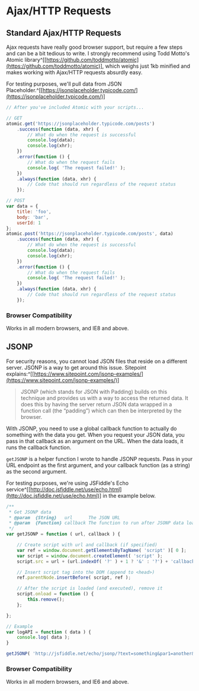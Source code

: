 
# Ajax/HTTP Requests

## Standard Ajax/HTTP Requests

Ajax requests have really good browser support, but require a few steps and can be a bit tedious to write. I strongly recommend using Todd Motto's Atomic library^[[https://github.com/toddmotto/atomic](https://github.com/toddmotto/atomic)], which weighs just 1kb minified and makes working with Ajax/HTTP requests absurdly easy.

For testing purposes, we'll pull data from JSON Placeholder.^[[https://jsonplaceholder.typicode.com/](https://jsonplaceholder.typicode.com/)]

```javascript
// After you've included Atomic with your scripts...

// GET
atomic.get('https://jsonplaceholder.typicode.com/posts')
	.success(function (data, xhr) {
		// What do when the request is successful
		console.log(data);
		console.log(xhr);
	})
	.error(function () {
		// What do when the request fails
		console.log( 'The request failed!' );
	})
	.always(function (data, xhr) {
		// Code that should run regardless of the request status
	});

// POST
var data = {
	title: 'foo',
	body: 'bar',
	userId: 1
};
atomic.post('https://jsonplaceholder.typicode.com/posts', data)
	.success(function (data, xhr) {
		// What do when the request is successful
		console.log(data);
		console.log(xhr);
	})
	.error(function () {
		// What do when the request fails
		console.log( 'The request failed!' );
	})
	.always(function (data, xhr) {
		// Code that should run regardless of the request status
	});
```

### Browser Compatibility

Works in all modern browsers, and IE8 and above.


## JSONP

For security reasons, you cannot load JSON files that reside on a different server. JSONP is a way to get around this issue. Sitepoint explains:^[[https://www.sitepoint.com/jsonp-examples/](https://www.sitepoint.com/jsonp-examples/)]

> JSONP (which stands for JSON with Padding) builds on this technique and provides us with a way to access the returned data. It does this by having the server return JSON data wrapped in a function call (the “padding”) which can then be interpreted by the browser.

With JSONP, you need to use a global callback function to actually do something with the data you get. When you request your JSON data, you pass in that callback as an argument on the URL. When the data loads, it runs the callback function.

`getJSONP` is a helper function I wrote to handle JSONP requests. Pass in your URL endpoint as the first argument, and your callback function (as a string) as the second argument.

For testing purposes, we're using JSFiddle's Echo service^[[http://doc.jsfiddle.net/use/echo.html](http://doc.jsfiddle.net/use/echo.html)] in the example below.

```javascript
/**
 * Get JSONP data
 * @param  {String}   url      The JSON URL
 * @param  {Function} callback The function to run after JSONP data loaded
 */
var getJSONP = function ( url, callback ) {

	// Create script with url and callback (if specified)
	var ref = window.document.getElementsByTagName( 'script' )[ 0 ];
	var script = window.document.createElement( 'script' );
	script.src = url + (url.indexOf( '?' ) + 1 ? '&' : '?') + 'callback=' + callback;

	// Insert script tag into the DOM (append to <head>)
	ref.parentNode.insertBefore( script, ref );

	// After the script is loaded (and executed), remove it
	script.onload = function () {
		this.remove();
	};

};

// Example
var logAPI = function ( data ) {
	console.log( data );
}

getJSONP( 'http://jsfiddle.net/echo/jsonp/?text=something&par1=another&par2=one-more', 'logAPI' );
```

### Browser Compatibility

Works in all modern browsers, and IE6 and above.
